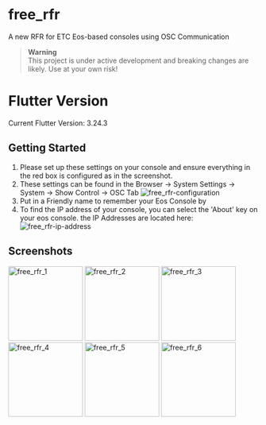 # free_rfr

A new RFR for ETC Eos-based consoles using OSC Communication


> **Warning**  
> This project is under active development and breaking changes are likely. Use at your own risk!
# Flutter Version
Current Flutter Version: 3.24.3

## Getting Started
1. Please set up these settings on your console and ensure everything in the red box is configured as in the screenshot.
2. These settings can be found in the Browser -> System Settings -> System -> Show Control -> OSC Tab
![free_rfr-configuration](https://github.com/bgoldstone/free_rfr/assets/23127820/7e0dd7a9-811d-47ce-b6a3-2b4eb49da2bd)
3. Put in a Friendly name to remember your Eos Console by
4. To find the IP address of your console, you can select the 'About' key on your eos console. the IP Addresses are located here:
![free_rfr-ip-address](https://github.com/bgoldstone/free_rfr/assets/23127820/36fd53ee-67c9-4740-a2d0-4c08384eb330)

## Screenshots
<img src="https://github.com/bgoldstone/free_rfr/assets/23127820/63fdc059-54ce-4481-b2ad-62aa6ede3edb" alt="free_rfr_1" width=150/>
<img src="https://github.com/bgoldstone/free_rfr/assets/23127820/92c6b8e9-7101-4aee-b4b8-083855689b17" alt="free_rfr_2" width=150/>
<img src="https://github.com/bgoldstone/free_rfr/assets/23127820/5b0c235d-ee3a-4404-82b6-f66a6d0668a5" alt="free_rfr_3" width=150/>
<img src="https://github.com/bgoldstone/free_rfr/assets/23127820/aca7f33f-9639-448a-9fc0-5cb5732bc697" alt="free_rfr_4" width=150/>
<img src="https://github.com/bgoldstone/free_rfr/assets/23127820/1b865f12-ba8f-4083-b6a4-80bb3b9d6b80" alt="free_rfr_5" width=150/>
<img src="https://github.com/bgoldstone/free_rfr/assets/23127820/2fadac4d-a748-49d1-a430-908479da23df" alt="free_rfr_6" width=150/>
